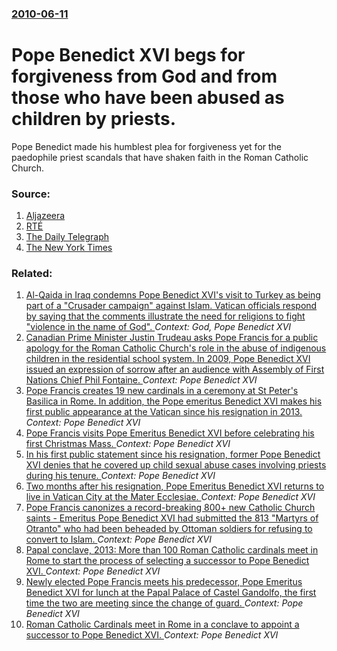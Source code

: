 ### [2010-06-11](/news/2010/06/11/index.md)

# Pope Benedict XVI begs for forgiveness from God and from those who have been abused as children by priests. 

Pope Benedict made his humblest plea for forgiveness yet for the paedophile priest scandals that have shaken faith in the Roman Catholic Church.


### Source:

1. [Aljazeera](http://english.aljazeera.net/news/europe/2010/06/20106118498267874.html)
2. [RTÉ](http://www.rte.ie/news/2010/0611/abuse.html)
3. [The Daily Telegraph](http://www.telegraph.co.uk/news/worldnews/europe/vaticancityandholysee/7821412/Pope-issues-fresh-apology-for-paedophile-priest-scandals.html)
4. [The New York Times](http://www.nytimes.com/2010/06/12/world/europe/12pope.html?src=mv)

### Related:

1. [ Al-Qaida in Iraq condemns Pope Benedict XVI's visit to Turkey as being part of a "Crusader campaign" against Islam. Vatican officials respond by saying that the comments illustrate the need for religions to fight "violence in the name of God". ](/news/2006/11/29/al-qaida-in-iraq-condemns-pope-benedict-xvi-s-visit-to-turkey-as-being-part-of-a-crusader-campaign-against-islam-vatican-officials-respo.md) _Context: God, Pope Benedict XVI_
2. [Canadian Prime Minister Justin Trudeau asks Pope Francis for a public apology for the Roman Catholic Church's role in the abuse of indigenous children in the residential school system. In 2009, Pope Benedict XVI issued an expression of sorrow after an audience with Assembly of First Nations Chief Phil Fontaine. ](/news/2017/05/29/canadian-prime-minister-justin-trudeau-asks-pope-francis-for-a-public-apology-for-the-roman-catholic-church-s-role-in-the-abuse-of-indigenou.md) _Context: Pope Benedict XVI_
3. [Pope Francis creates 19 new cardinals in a ceremony at St Peter's Basilica in Rome. In addition, the Pope emeritus Benedict XVI makes his first public appearance at the Vatican since his resignation in 2013. ](/news/2014/02/22/pope-francis-creates-19-new-cardinals-in-a-ceremony-at-st-peter-s-basilica-in-rome-in-addition-the-pope-emeritus-benedict-xvi-makes-his-fi.md) _Context: Pope Benedict XVI_
4. [Pope Francis visits Pope Emeritus Benedict XVI before celebrating his first Christmas Mass. ](/news/2013/12/24/pope-francis-visits-pope-emeritus-benedict-xvi-before-celebrating-his-first-christmas-mass.md) _Context: Pope Benedict XVI_
5. [In his first public statement since his resignation, former Pope Benedict XVI denies that he covered up child sexual abuse cases involving priests during his tenure. ](/news/2013/09/23/in-his-first-public-statement-since-his-resignation-former-pope-benedict-xvi-denies-that-he-covered-up-child-sexual-abuse-cases-involving-p.md) _Context: Pope Benedict XVI_
6. [Two months after his resignation, Pope Emeritus Benedict XVI returns to live in Vatican City at the Mater Ecclesiae. ](/news/2013/05/2/two-months-after-his-resignation-pope-emeritus-benedict-xvi-returns-to-live-in-vatican-city-at-the-mater-ecclesiae.md) _Context: Pope Benedict XVI_
7. [Pope Francis canonizes a record-breaking 800+ new Catholic Church saints - Emeritus Pope Benedict XVI had submitted the 813 "Martyrs of Otranto" who had been beheaded by Ottoman soldiers for refusing to convert to Islam. ](/news/2013/05/12/pope-francis-canonizes-a-record-breaking-800-new-catholic-church-saints-emeritus-pope-benedict-xvi-had-submitted-the-813-martyrs-of-otra.md) _Context: Pope Benedict XVI_
8. [Papal conclave, 2013: More than 100 Roman Catholic cardinals meet in Rome to start the process of selecting a successor to Pope Benedict XVI. ](/news/2013/03/4/papal-conclave-2013-more-than-100-roman-catholic-cardinals-meet-in-rome-to-start-the-process-of-selecting-a-successor-to-pope-benedict-xvi.md) _Context: Pope Benedict XVI_
9. [Newly elected Pope Francis meets his predecessor, Pope Emeritus Benedict XVI for lunch at the Papal Palace of Castel Gandolfo, the first time the two are meeting since the change of guard. ](/news/2013/03/23/newly-elected-pope-francis-meets-his-predecessor-pope-emeritus-benedict-xvi-for-lunch-at-the-papal-palace-of-castel-gandolfo-the-first-tim.md) _Context: Pope Benedict XVI_
10. [Roman Catholic Cardinals meet in Rome in a conclave to appoint a successor to Pope Benedict XVI. ](/news/2013/03/12/roman-catholic-cardinals-meet-in-rome-in-a-conclave-to-appoint-a-successor-to-pope-benedict-xvi.md) _Context: Pope Benedict XVI_
